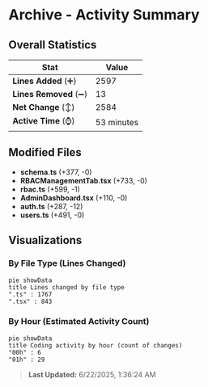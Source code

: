 # Archive - Activity Summary 

## Overall Statistics

| Stat                   | Value                                                             |
| ---------------------- | ----------------------------------------------------------------- |
| **Lines Added** (➕)   | 2597                                          |
| **Lines Removed** (➖) | 13                                        |
| **Net Change** (↕)    | 2584                |
| **Active Time** (⌚)   | 53 minutes |


## Modified Files
- **schema.ts** (+377, -0)
- **RBACManagementTab.tsx** (+733, -0)
- **rbac.ts** (+599, -1)
- **AdminDashboard.tsx** (+110, -0)
- **auth.ts** (+287, -12)
- **users.ts** (+491, -0)

## Visualizations

### By File Type (Lines Changed)

```mermaid
pie showData
title Lines changed by file type
".ts" : 1767
".tsx" : 843
```

### By Hour (Estimated Activity Count)

```mermaid
pie showData
title Coding activity by hour (count of changes)
"00h" : 6
"01h" : 29
```


> **Last Updated:** 6/22/2025, 1:36:24 AM